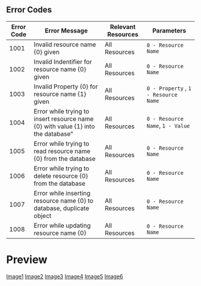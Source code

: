 ## Error Codes

Error Code  | Error Message   | Relevant Resources  | Parameters
----------- | ----------|------------ |-----
1001 | Invalid resource name {0} given  | All Resources  | `0 - Resource Name`
1002 | Invalid Indentifier for resource name {0} given | All Resources | `0 - Resource Name`
1003 | Invalid Property {0} for resource name {1} given | All Resources | `0 - Property` , `1 - Resource Name` 
1004 | Error while trying to insert resource name {0} with value {1} into the database" | All Resources | `0 - Resource Name`, `1 - Value`
1005 | Error while trying to read resource name {0} from the database | All Resources | `0 - Resource Name`
1006 | Error while trying to delete resource {0} from the database | All Resources | `0 - Resource Name`
1007 | Error while inserting resource name {0} to database, duplicate object | All Resources | `0 - Resource Name`
1008 | Error while updating resource name {0} | All Resources | `0 - Resource Name`

# Preview

[Image1](images/image1.png)
[Image2](images/image2.png)
[Image3](images/image3.png)
[Image4](images/image4.png)
[Image5](images/image5.png)
[Image6](images/image6.png)